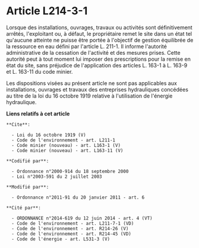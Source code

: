 # Article L214-3-1

Lorsque des installations, ouvrages, travaux ou activités sont définitivement arrêtés, l'exploitant ou, à défaut, le
propriétaire remet le site dans un état tel qu'aucune atteinte ne puisse être portée à l'objectif de gestion équilibrée de la
ressource en eau défini par l'article L. 211-1. Il informe l'autorité administrative de la cessation de l'activité et des
mesures prises. Cette autorité peut à tout moment lui imposer des prescriptions pour la remise en état du site, sans
préjudice de l'application des articles L. 163-1 à L. 163-9 et L. 163-11 du code minier. 

Les dispositions visées au présent article ne sont pas applicables aux installations, ouvrages et travaux des entreprises
hydrauliques concédées au titre de la loi du 16 octobre 1919 relative à l'utilisation de l'énergie hydraulique.

**Liens relatifs à cet article**

	**Cite**:

	  - Loi du 16 octobre 1919 (V)
	  - Code de l'environnement - art. L211-1
	  - Code minier (nouveau) - art. L163-1 (V)
	  - Code minier (nouveau) - art. L163-11 (V)

	**Codifié par**:

	  - Ordonnance n°2000-914 du 18 septembre 2000
	  - Loi n°2003-591 du 2 juillet 2003

	**Modifié par**:

	  - Ordonnance n°2011-91 du 20 janvier 2011 - art. 6

	**Cité par**:

	  - ORDONNANCE n°2014-619 du 12 juin 2014 - art. 4 (VT)
	  - Code de l'environnement - art. L211-7-1 (VD)
	  - Code de l'environnement - art. R214-26 (V)
	  - Code de l'environnement - art. R214-45 (VD)
	  - Code de l'énergie - art. L531-3 (V)
